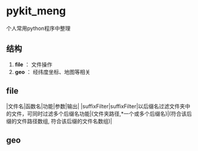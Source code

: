# pykit_meng

个人常用python程序中整理

## 结构

1. **file** ： 文件操作
2. **geo** ： 经纬度坐标、地图等相关

## file

|文件名|函数名|功能|参数|输出|
|suffixFilter|suffixFilter|以后缀名过滤文件夹中的文件，可同时过滤多个后缀名功能|(文件夹路径,*一个或多个后缀名)|(符合该后缀的文件路径数组, 符合该后缀的文件名数组)|



## geo